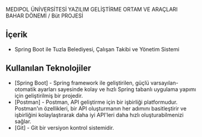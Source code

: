 MEDIPOL ÜNİVERSİTESİ
YAZILIM GELİŞTİRME ORTAM VE ARAÇLARI
BAHAR DÖNEMİ / Büt PROJESİ

## İçerik
- Spring Boot ile Tuzla Belediyesi, Çalışan Takibi ve Yönetim Sistemi

## Kullanılan Teknolojiler

- [Spring Boot] - Spring framework ile geliştirilen, güçlü varsayılan-otomatik ayarları sayesinde kolay ve hızlı Spring tabanlı uygulama yapımı için geliştirilmiş bir projedir.
- [Postman] - Postman, API geliştirme için bir işbirliği platformudur. Postman'ın özellikleri, bir API oluşturmanın her adımını basitleştirir ve işbirliğini kolaylaştırarak daha iyi API'leri daha hızlı oluşturabilmenizi sağlar.
- [Git] - Git bir versiyon kontrol sistemidir.
